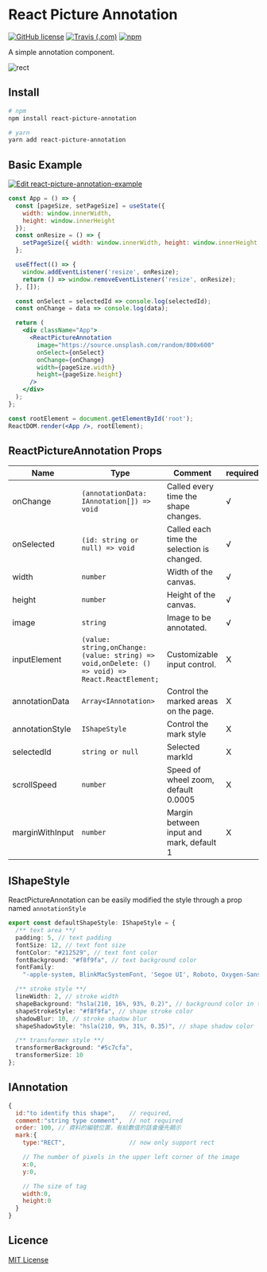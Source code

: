 # React Picture Annotation

[![GitHub license](https://img.shields.io/badge/license-MIT-blue.svg)](https://github.com/kunduin/react-picture-annotation/blob/master/LICENSE) [![Travis (.com)](https://img.shields.io/travis/com/kunduin/react-picture-annotation.svg)](https://travis-ci.com/Kunduin/react-picture-annotation) [![npm](https://img.shields.io/npm/v/react-picture-annotation.svg)](https://www.npmjs.com/package/react-picture-annotation)

A simple annotation component.

![rect](./doc/rect.gif)

## Install

```Bash
# npm
npm install react-picture-annotation

# yarn
yarn add react-picture-annotation
```

## Basic Example

[![Edit react-picture-annotation-example](https://codesandbox.io/static/img/play-codesandbox.svg)](https://codesandbox.io/s/react-picture-annotation-example-cw49e?fontsize=14)

```jsx
const App = () => {
  const [pageSize, setPageSize] = useState({
    width: window.innerWidth,
    height: window.innerHeight
  });
  const onResize = () => {
    setPageSize({ width: window.innerWidth, height: window.innerHeight });
  };

  useEffect(() => {
    window.addEventListener('resize', onResize);
    return () => window.removeEventListener('resize', onResize);
  }, []);

  const onSelect = selectedId => console.log(selectedId);
  const onChange = data => console.log(data);

  return (
    <div className="App">
      <ReactPictureAnnotation
        image="https://source.unsplash.com/random/800x600"
        onSelect={onSelect}
        onChange={onChange}
        width={pageSize.width}
        height={pageSize.height}
      />
    </div>
  );
};

const rootElement = document.getElementById('root');
ReactDOM.render(<App />, rootElement);
```

## ReactPictureAnnotation Props

| Name            | Type                                                                                            | Comment                                    | required |
| --------------- | ----------------------------------------------------------------------------------------------- | ------------------------------------------ | -------- |
| onChange        | `(annotationData: IAnnotation[]) => void`                                                       | Called every time the shape changes.       | √        |
| onSelected      | `(id: string or null) => void`                                                                  | Called each time the selection is changed. | √        |
| width           | `number`                                                                                        | Width of the canvas.                       | √        |
| height          | `number`                                                                                        | Height of the canvas.                      | √        |
| image           | `string`                                                                                        | Image to be annotated.                     | √        |
| inputElement    | `(value: string,onChange: (value: string) => void,onDelete: () => void) => React.ReactElement;` | Customizable input control.                | X        |
| annotationData  | `Array<IAnnotation>`                                                                            | Control the marked areas on the page.      | X        |
| annotationStyle | `IShapeStyle`                                                                                   | Control the mark style                     | X        |
| selectedId      | `string or null`                                                                                | Selected markId                            | X        |
| scrollSpeed     | `number`                                                                                        | Speed of wheel zoom, default 0.0005        | X        |
| marginWithInput | `number`                                                                                        | Margin between input and mark, default 1   | X        |

## IShapeStyle

ReactPictureAnnotation can be easily modified the style through a prop named `annotationStyle`

```typescript
export const defaultShapeStyle: IShapeStyle = {
  /** text area **/
  padding: 5, // text padding
  fontSize: 12, // text font size
  fontColor: "#212529", // text font color
  fontBackground: "#f8f9fa", // text background color
  fontFamily:
    "-apple-system, BlinkMacSystemFont, 'Segoe UI', Roboto, Oxygen-Sans, Ubuntu, Cantarell, 'Helvetica Neue', Helvetica, Arial, sans-serif",

  /** stroke style **/
  lineWidth: 2, // stroke width
  shapeBackground: "hsla(210, 16%, 93%, 0.2)", // background color in the middle of the marker
  shapeStrokeStyle: "#f8f9fa", // shape stroke color
  shadowBlur: 10, // stroke shadow blur
  shapeShadowStyle: "hsla(210, 9%, 31%, 0.35)", // shape shadow color

  /** transformer style **/
  transformerBackground: "#5c7cfa",
  transformerSize: 10
};
```

## IAnnotation

```js
{
  id:"to identify this shape",    // required,
  comment:"string type comment",  // not required
  order: 100, // 資料的編號位置，有給數值的話會優先顯示
  mark:{
    type:"RECT",                  // now only support rect

    // The number of pixels in the upper left corner of the image
    x:0,
    y:0,

    // The size of tag
    width:0,
    height:0
  }
}
```

## Licence

[MIT License](https://github.com/kunduin/react-picture-annotation/blob/master/LICENSE)
